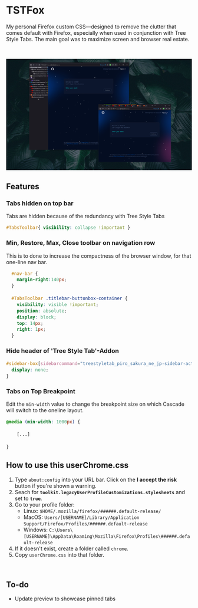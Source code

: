 <br><br>

# TSTFox
My personal Firefox custom CSS—designed to remove the clutter that comes default with Firefox, especially when used in conjunction with Tree Style Tabs. The main goal was to maximize screen and browser real estate.

<br>

![Preview Image showing both the one-line style and the style for smaller screensizes.](assets/preview.png)


## Features
### Tabs hidden on top bar
Tabs are hidden because of the redundancy with Tree Style Tabs
```css
#TabsToolbar{ visibility: collapse !important }
```

### Min, Restore, Max, Close toolbar on navigation row
This is to done to increase the compactness of the browser window, for that one-line nav bar.
```css
  #nav-bar {
	margin-right:140px;
  }
  
  #TabsToolbar .titlebar-buttonbox-container {
    visibility: visible !important;
    position: absolute;
    display: block;
    top: 14px;
    right: 1px;
  }
```
### Hide header of 'Tree Style Tab'-Addon
```css
#sidebar-box[sidebarcommand="treestyletab_piro_sakura_ne_jp-sidebar-action"] #sidebar-header {
  display: none;
}
```

### Tabs on Top Breakpoint

Edit the `min-width` value to change the breakpoint size on which Cascade will switch to the oneline layout.

```css
@media (min-width: 1000px) {
    
    [...]
    
}
```

## How to use this userChrome.css

1. Type `about:config` into your URL bar. Click on the **I accept the risk** button if you're shown a warning.
2. Seach for **`toolkit.legacyUserProfileCustomizations.stylesheets`** and set to **`true`**.
3. Go to your profile folder:
    - Linux: `$HOME/.mozilla/firefox/######.default-release/`
    - MacOS: `Users/[USERNAME]/Library/Application Support/Firefox/Profiles/######.default-release`
    - Windows: `C:\Users\[USERNAME]\AppData\Roaming\Mozilla\Firefox\Profiles\######.default-release`
4. If it doesn't exist, create a folder called `chrome`.
5. Copy `userChrome.css` into that folder.

<br>

## To-do
- Update preview to showcase pinned tabs